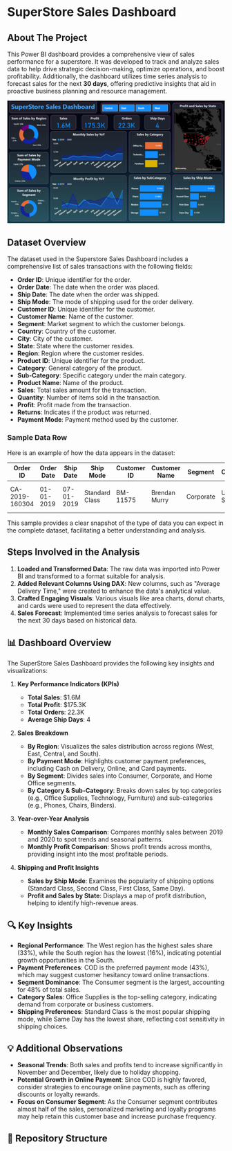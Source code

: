 # SuperStore Sales Dashboard


## About The Project
This Power BI dashboard provides a comprehensive view of sales performance for a superstore. It was developed to track and analyze sales data to help drive strategic decision-making, optimize operations, and boost profitability. Additionally, the dashboard utilizes time series analysis to forecast sales for the next **30 days**, offering predictive insights that aid in proactive business planning and resource management.

![Alt text](https://github.com/Afzal1919/Power-BI-Projects/blob/main/SuperStore%20Sales%20Dashboard/Dashboard.png?raw=true)

## Dataset Overview
The dataset used in the Superstore Sales Dashboard includes a comprehensive list of sales transactions with the following fields:

- **Order ID**: Unique identifier for the order.
- **Order Date**: The date when the order was placed.
- **Ship Date**: The date when the order was shipped.
- **Ship Mode**: The mode of shipping used for the order delivery.
- **Customer ID**: Unique identifier for the customer.
- **Customer Name**: Name of the customer.
- **Segment**: Market segment to which the customer belongs.
- **Country**: Country of the customer.
- **City**: City of the customer.
- **State**: State where the customer resides.
- **Region**: Region where the customer resides.
- **Product ID**: Unique identifier for the product.
- **Category**: General category of the product.
- **Sub-Category**: Specific category under the main category.
- **Product Name**: Name of the product.
- **Sales**: Total sales amount for the transaction.
- **Quantity**: Number of items sold in the transaction.
- **Profit**: Profit made from the transaction.
- **Returns**: Indicates if the product was returned.
- **Payment Mode**: Payment method used by the customer.

### Sample Data Row
Here is an example of how the data appears in the dataset:

| Order ID       | Order Date | Ship Date  | Ship Mode       | Customer ID | Customer Name  | Segment   | Country       | City          | State     | Region | Product ID        | Category  | Sub-Category | Product Name                                        | Sales | Quantity | Profit | Returns | Payment Mode |
|----------------|------------|------------|-----------------|-------------|----------------|-----------|---------------|---------------|-----------|--------|-------------------|-----------|--------------|----------------------------------------------------|-------|----------|--------|---------|--------------|
| CA-2019-160304 | 01-01-2019 | 07-01-2019 | Standard Class  | BM-11575    | Brendan Murry  | Corporate | United States | Gaithersburg  | Maryland  | East   | FUR-BO-10004709   | Furniture | Bookcases    | Bush Westfield Collection Bookcases/Medium Cherry | 73.94 | 1        | 28.27  | 0       | Online       |

This sample provides a clear snapshot of the type of data you can expect in the complete dataset, facilitating a better understanding and analysis.


## Steps Involved in the Analysis
1. **Loaded and Transformed Data**: The raw data was imported into Power BI and transformed to a format suitable for analysis.
2. **Added Relevant Columns Using DAX**: New columns, such as "Average Delivery Time," were created to enhance the data's analytical value.
3. **Crafted Engaging Visuals**: Various visuals like area charts, donut charts, and cards were used to represent the data effectively.
4. **Sales Forecast**: Implemented time series analysis to forecast sales for the next 30 days based on historical data.


## 📊 Dashboard Overview

The SuperStore Sales Dashboard provides the following key insights and visualizations:



1. **Key Performance Indicators (KPIs)**
   - **Total Sales**: $1.6M
   - **Total Profit**: $175.3K
   - **Total Orders**: 22.3K
   - **Average Ship Days**: 4

2. **Sales Breakdown**
   - **By Region**: Visualizes the sales distribution across regions (West, East, Central, and South).
   - **By Payment Mode**: Highlights customer payment preferences, including Cash on Delivery, Online, and Card payments.
   - **By Segment**: Divides sales into Consumer, Corporate, and Home Office segments.
   - **By Category & Sub-Category**: Breaks down sales by top categories (e.g., Office Supplies, Technology, Furniture) and sub-categories (e.g., Phones, Chairs, Binders).

3. **Year-over-Year Analysis**
   - **Monthly Sales Comparison**: Compares monthly sales between 2019 and 2020 to spot trends and seasonal patterns.
   - **Monthly Profit Comparison**: Shows profit trends across months, providing insight into the most profitable periods.

4. **Shipping and Profit Insights**
   - **Sales by Ship Mode**: Examines the popularity of shipping options (Standard Class, Second Class, First Class, Same Day).
   - **Profit and Sales by State**: Displays a map of profit distribution, helping to identify high-revenue areas.

## 🔍 Key Insights

- **Regional Performance**: The West region has the highest sales share (33%), while the South region has the lowest (16%), indicating potential growth opportunities in the South.
- **Payment Preferences**: COD is the preferred payment mode (43%), which may suggest customer hesitancy toward online transactions.
- **Segment Dominance**: The Consumer segment is the largest, accounting for 48% of total sales.
- **Category Sales**: Office Supplies is the top-selling category, indicating demand from corporate or business customers.
- **Shipping Preferences**: Standard Class is the most popular shipping mode, while Same Day has the lowest share, reflecting cost sensitivity in shipping choices.

## 💡 Additional Observations

- **Seasonal Trends**: Both sales and profits tend to increase significantly in November and December, likely due to holiday shopping.
- **Potential Growth in Online Payment**: Since COD is highly favored, consider strategies to encourage online payments, such as offering discounts or loyalty rewards.
- **Focus on Consumer Segment**: As the Consumer segment contributes almost half of the sales, personalized marketing and loyalty programs may help retain this customer base and increase purchase frequency.

## 📂 Repository Structure

